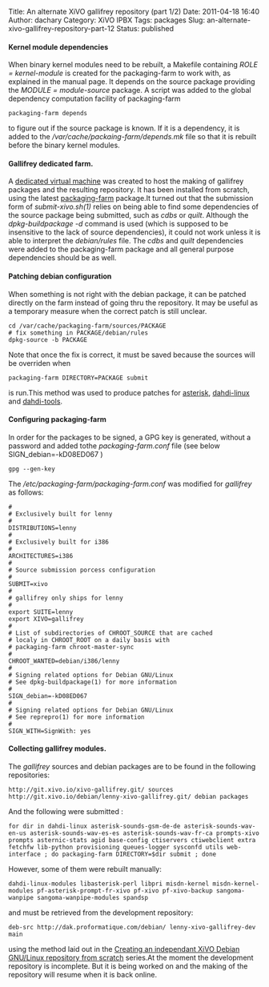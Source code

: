 Title: An alternate XiVO gallifrey repository (part 1/2)
Date: 2011-04-18 16:40
Author: dachary
Category: XiVO IPBX
Tags: packages
Slug: an-alternate-xivo-gallifrey-repository-part-12
Status: published

#### Kernel module dependencies

When binary kernel modules need to be rebuilt, a Makefile containing
*ROLE = kernel-module* is created for the packaging-farm to work with,
as explained in the manual page. It depends on the source package
providing the *MODULE = module-source* package. A script was added to
the global dependency computation facility of packaging-farm

~~~
packaging-farm depends
~~~


to figure out if the source package is known. If it is a dependency, it
is added to the */var/cache/packaing-farm/depends.mk* file so that it is
rebuilt before the binary kernel modules.

#### Gallifrey dedicated farm.

A [dedicated virtual
machine](http://gallifrey.dachary.org/packaging-farm/) was created to
host the making of gallifrey packages and the resulting repository. It
has been installed from scratch, using the latest
[packaging-farm](http://packaging-farm.dachary.org/download/) package.It
turned out that the submission form of *submit-xivo.sh(1)* relies on
being able to find some dependencies of the source package being
submitted, such as *cdbs* or *quilt*. Although the *dpkg-buildpackage
-d* command is used (which is supposed to be insensitive to the lack of
source dependencies), it could not work unless it is able to interpret
the *debian/rules* file. The *cdbs* and *quilt* dependencies were added
to the packaging-farm package and all general purpose dependencies
should be as well.

#### Patching debian configuration

When something is not right with the debian package, it can be patched
directly on the farm instead of going thru the repository. It may be
useful as a temporary measure when the correct patch is still unclear.

~~~
cd /var/cache/packaging-farm/sources/PACKAGE
# fix something in PACKAGE/debian/rules
dpkg-source -b PACKAGE
~~~


Note that once the fix is correct, it must be saved because the sources
will be overriden when

~~~
packaging-farm DIRECTORY=PACKAGE submit
~~~


is run.This method was used to produce patches for
[asterisk](https://projects.proformatique.com/issues/2194),
[dahdi-linux](https://projects.proformatique.com/issues/2195) and
[dahdi-tools](https://projects.proformatique.com/issues/2196).

#### Configuring packaging-farm

In order for the packages to be signed, a GPG key is generated, without
a password and added tothe *packaging-farm.conf* file (see below
SIGN\_debian=-kD08ED067 )

~~~
gpg --gen-key
~~~


The */etc/packaging-farm/packaging-farm.conf* was modified for
*gallifrey* as follows:

~~~
#
# Exclusively built for lenny
#
DISTRIBUTIONS=lenny
#
# Exclusively built for i386
#
ARCHITECTURES=i386
#
# Source submission porcess configuration
#
SUBMIT=xivo
#
# gallifrey only ships for lenny
#
export SUITE=lenny
export XIVO=gallifrey
#
# List of subdirectories of CHROOT_SOURCE that are cached
# localy in CHROOT_ROOT on a daily basis with
# packaging-farm chroot-master-sync
#
CHROOT_WANTED=debian/i386/lenny
#
# Signing related options for Debian GNU/Linux
# See dpkg-buildpackage(1) for more information
#
SIGN_debian=-kD08ED067
#
# Signing related options for Debian GNU/Linux
# See reprepro(1) for more information
#
SIGN_WITH=SignWith: yes
~~~


#### Collecting gallifrey modules.

The *gallifrey* sources and debian packages are to be found in the
following repositories:

~~~
http://git.xivo.io/xivo-gallifrey.git/ sources
http://git.xivo.io/debian/lenny-xivo-gallifrey.git/ debian packages
~~~


And the following were submitted :

~~~
for dir in dahdi-linux asterisk-sounds-gsm-de-de asterisk-sounds-wav-en-us asterisk-sounds-wav-es-es asterisk-sounds-wav-fr-ca prompts-xivo prompts asternic-stats agid base-config ctiservers ctiwebclient extra fetchfw lib-python provisioning queues-logger sysconfd utils web-interface ; do packaging-farm DIRECTORY=$dir submit ; done
~~~


However, some of them were rebuilt manually:

~~~
dahdi-linux-modules libasterisk-perl libpri misdn-kernel misdn-kernel-modules pf-asterisk-prompt-fr-xivo pf-xivo pf-xivo-backup sangoma-wanpipe sangoma-wanpipe-modules spandsp
~~~


and must be retrieved from the development repository:

~~~
deb-src http://dak.proformatique.com/debian/ lenny-xivo-gallifrey-dev main
~~~


using the method laid out in the [Creating an independant XiVO Debian
GNU/Linux repository from
scratch](http://blog.xivo.io/index.php?post/2011/02/21/Creating-an-independant-XiVO-Debian-GNU/Linux-repository-from-scratch-%28part-3%29)
series.At the moment the development repository is incomplete. But it is
being worked on and the making of the repository will resume when it is
back online.

</p>

